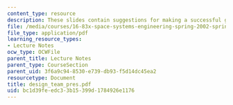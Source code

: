 ```yaml
---
content_type: resource
description: These slides contain suggestions for making a successful group presentation.
file: /media/courses/16-83x-space-systems-engineering-spring-2002-spring-2003/bc1d39feedc33b15399d1784926e1176_design_team_pres.pdf
file_type: application/pdf
learning_resource_types:
- Lecture Notes
ocw_type: OCWFile
parent_title: Lecture Notes
parent_type: CourseSection
parent_uid: 3f6a9c94-8530-e739-db93-f5d14dc45ea2
resourcetype: Document
title: design_team_pres.pdf
uid: bc1d39fe-edc3-3b15-399d-1784926e1176
---
```

